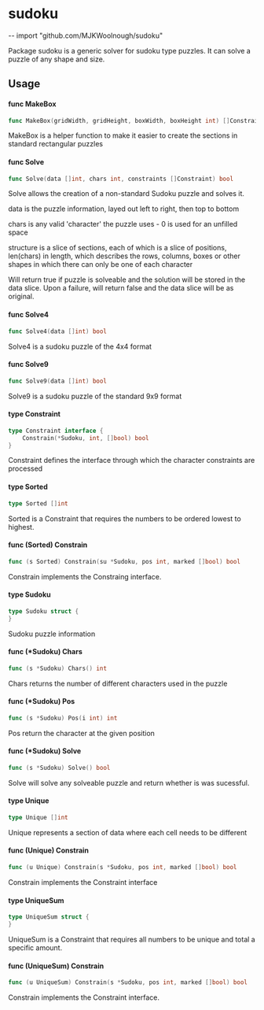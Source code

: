 # sudoku
--
    import "github.com/MJKWoolnough/sudoku"

Package sudoku is a generic solver for sudoku type puzzles. It can solve a puzzle of any shape and size.

## Usage

#### func  MakeBox

```go
func MakeBox(gridWidth, gridHeight, boxWidth, boxHeight int) []Constraint
```
MakeBox is a helper function to make it easier to create the sections in
standard rectangular puzzles

#### func  Solve

```go
func Solve(data []int, chars int, constraints []Constraint) bool
```
Solve allows the creation of a non-standard Sudoku puzzle and solves it.

data is the puzzle information, layed out left to right, then top to bottom

chars is any valid 'character' the puzzle uses - 0 is used for an unfilled space

structure is a slice of sections, each of which is a slice of positions,
len(chars) in length, which describes the rows, columns, boxes or other shapes
in which there can only be one of each character

Will return true if puzzle is solveable and the solution will be stored in the
data slice. Upon a failure, will return false and the data slice will be as
original.

#### func  Solve4

```go
func Solve4(data []int) bool
```
Solve4 is a sudoku puzzle of the 4x4 format

#### func  Solve9

```go
func Solve9(data []int) bool
```
Solve9 is a sudoku puzzle of the standard 9x9 format

#### type Constraint

```go
type Constraint interface {
	Constrain(*Sudoku, int, []bool) bool
}
```

Constraint defines the interface through which the character constraints are
processed

#### type Sorted

```go
type Sorted []int
```

Sorted is a Constraint that requires the numbers to be ordered lowest to
highest.

#### func (Sorted) Constrain

```go
func (s Sorted) Constrain(su *Sudoku, pos int, marked []bool) bool
```
Constrain implements the Constraing interface.

#### type Sudoku

```go
type Sudoku struct {
}
```

Sudoku puzzle information

#### func (*Sudoku) Chars

```go
func (s *Sudoku) Chars() int
```
Chars returns the number of different characters used in the puzzle

#### func (*Sudoku) Pos

```go
func (s *Sudoku) Pos(i int) int
```
Pos return the character at the given position

#### func (*Sudoku) Solve

```go
func (s *Sudoku) Solve() bool
```
Solve will solve any solveable puzzle and return whether is was sucessful.

#### type Unique

```go
type Unique []int
```

Unique represents a section of data where each cell needs to be different

#### func (Unique) Constrain

```go
func (u Unique) Constrain(s *Sudoku, pos int, marked []bool) bool
```
Constrain implements the Constraint interface

#### type UniqueSum

```go
type UniqueSum struct {
}
```

UniqueSum is a Constraint that requires all numbers to be unique and total a
specific amount.

#### func (UniqueSum) Constrain

```go
func (u UniqueSum) Constrain(s *Sudoku, pos int, marked []bool) bool
```
Constrain implements the Constraint interface.
